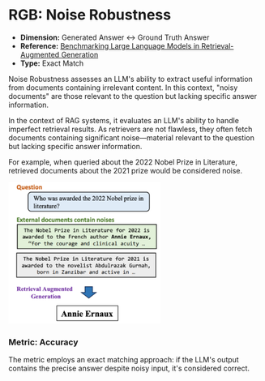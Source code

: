 # RGB: Noise Robustness

- **Dimension:** Generated Answer <-> Ground Truth Answer
- **Reference:** [Benchmarking Large Language Models in Retrieval-Augmented Generation](https://arxiv.org/abs/2309.01431)
- **Type:** Exact Match

Noise Robustness assesses an LLM's ability to extract useful information from documents containing irrelevant content. In this context, "noisy documents" are those relevant to the question but lacking specific answer information. 

In the context of RAG systems, it evaluates an LLM's ability to handle imperfect retrieval results. As retrievers are not flawless, they often fetch documents containing significant noise—material relevant to the question but lacking specific answer information. 

For example, when queried about the 2022 Nobel Prize in Literature, retrieved documents about the 2021 prize would be considered noise. 

<img src="../images/additional_requirement/RGB_noise-robustness.png" width=300>

### Metric: Accuracy
The metric employs an exact matching approach: if the LLM's output contains the precise answer despite noisy input, it's considered correct. 